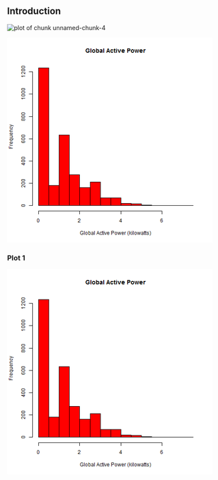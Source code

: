 
## Introduction
![plot of chunk unnamed-chunk-4](figure/unnamed-chunk-4.png) 

![plot of chunk plot1.png](plots/plot1.png) 



### Plot 1


![plot of chunk plot1.png](plots/plot1.png) 
